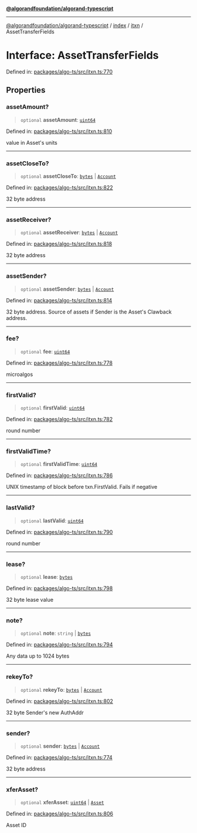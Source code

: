 [**@algorandfoundation/algorand-typescript**](../../../../README.md)

***

[@algorandfoundation/algorand-typescript](../../../../README.md) / [index](../../../README.md) / [itxn](../README.md) / AssetTransferFields

# Interface: AssetTransferFields

Defined in: [packages/algo-ts/src/itxn.ts:770](https://github.com/algorandfoundation/puya-ts/blob/main/packages/algo-ts/src/itxn.ts#L770)

## Properties

### assetAmount?

> `optional` **assetAmount**: [`uint64`](../../../type-aliases/uint64.md)

Defined in: [packages/algo-ts/src/itxn.ts:810](https://github.com/algorandfoundation/puya-ts/blob/main/packages/algo-ts/src/itxn.ts#L810)

value in Asset's units

***

### assetCloseTo?

> `optional` **assetCloseTo**: [`bytes`](../../../type-aliases/bytes.md) \| [`Account`](../../../type-aliases/Account.md)

Defined in: [packages/algo-ts/src/itxn.ts:822](https://github.com/algorandfoundation/puya-ts/blob/main/packages/algo-ts/src/itxn.ts#L822)

32 byte address

***

### assetReceiver?

> `optional` **assetReceiver**: [`bytes`](../../../type-aliases/bytes.md) \| [`Account`](../../../type-aliases/Account.md)

Defined in: [packages/algo-ts/src/itxn.ts:818](https://github.com/algorandfoundation/puya-ts/blob/main/packages/algo-ts/src/itxn.ts#L818)

32 byte address

***

### assetSender?

> `optional` **assetSender**: [`bytes`](../../../type-aliases/bytes.md) \| [`Account`](../../../type-aliases/Account.md)

Defined in: [packages/algo-ts/src/itxn.ts:814](https://github.com/algorandfoundation/puya-ts/blob/main/packages/algo-ts/src/itxn.ts#L814)

32 byte address. Source of assets if Sender is the Asset's Clawback address.

***

### fee?

> `optional` **fee**: [`uint64`](../../../type-aliases/uint64.md)

Defined in: [packages/algo-ts/src/itxn.ts:778](https://github.com/algorandfoundation/puya-ts/blob/main/packages/algo-ts/src/itxn.ts#L778)

microalgos

***

### firstValid?

> `optional` **firstValid**: [`uint64`](../../../type-aliases/uint64.md)

Defined in: [packages/algo-ts/src/itxn.ts:782](https://github.com/algorandfoundation/puya-ts/blob/main/packages/algo-ts/src/itxn.ts#L782)

round number

***

### firstValidTime?

> `optional` **firstValidTime**: [`uint64`](../../../type-aliases/uint64.md)

Defined in: [packages/algo-ts/src/itxn.ts:786](https://github.com/algorandfoundation/puya-ts/blob/main/packages/algo-ts/src/itxn.ts#L786)

UNIX timestamp of block before txn.FirstValid. Fails if negative

***

### lastValid?

> `optional` **lastValid**: [`uint64`](../../../type-aliases/uint64.md)

Defined in: [packages/algo-ts/src/itxn.ts:790](https://github.com/algorandfoundation/puya-ts/blob/main/packages/algo-ts/src/itxn.ts#L790)

round number

***

### lease?

> `optional` **lease**: [`bytes`](../../../type-aliases/bytes.md)

Defined in: [packages/algo-ts/src/itxn.ts:798](https://github.com/algorandfoundation/puya-ts/blob/main/packages/algo-ts/src/itxn.ts#L798)

32 byte lease value

***

### note?

> `optional` **note**: `string` \| [`bytes`](../../../type-aliases/bytes.md)

Defined in: [packages/algo-ts/src/itxn.ts:794](https://github.com/algorandfoundation/puya-ts/blob/main/packages/algo-ts/src/itxn.ts#L794)

Any data up to 1024 bytes

***

### rekeyTo?

> `optional` **rekeyTo**: [`bytes`](../../../type-aliases/bytes.md) \| [`Account`](../../../type-aliases/Account.md)

Defined in: [packages/algo-ts/src/itxn.ts:802](https://github.com/algorandfoundation/puya-ts/blob/main/packages/algo-ts/src/itxn.ts#L802)

32 byte Sender's new AuthAddr

***

### sender?

> `optional` **sender**: [`bytes`](../../../type-aliases/bytes.md) \| [`Account`](../../../type-aliases/Account.md)

Defined in: [packages/algo-ts/src/itxn.ts:774](https://github.com/algorandfoundation/puya-ts/blob/main/packages/algo-ts/src/itxn.ts#L774)

32 byte address

***

### xferAsset?

> `optional` **xferAsset**: [`uint64`](../../../type-aliases/uint64.md) \| [`Asset`](../../../type-aliases/Asset.md)

Defined in: [packages/algo-ts/src/itxn.ts:806](https://github.com/algorandfoundation/puya-ts/blob/main/packages/algo-ts/src/itxn.ts#L806)

Asset ID
